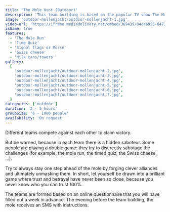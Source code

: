 ```yaml
---
title: 'The Mole Hunt (Outdoor)'
description: 'This team building is based on the popular TV show The Mole'
image: 'outdoor-mollenjacht/outdoor-mollenjacht-1.jpg'
video-url: 'https://iframe.mediadelivery.net/embed/369439/94de6955-8473-4cc6-9dd7-90bc509b858a'
isGame: true
features:
  - 'The Mole Run'
  - 'Time Quiz'
  - 'Signal flags or Morse'
  - 'Swiss cheese'
  - 'Milk cans/towers'
gallery:
  [
    'outdoor-mollenjacht/outdoor-mollenjacht-2.jpg',
    'outdoor-mollenjacht/outdoor-mollenjacht-3.jpg',
    'outdoor-mollenjacht/outdoor-mollenjacht-4.jpg',
    'outdoor-mollenjacht/outdoor-mollenjacht-5.jpg',
    'outdoor-mollenjacht/outdoor-mollenjacht-6.jpg',
    'outdoor-mollenjacht/outdoor-mollenjacht-7.jpg',
  ]
categories: ['outdoor']
duration: '2 - 5 hours'
groupSize: '6 - 1000 people'
availability: 'On request'
---
```


Different teams compete against each other to claim victory.

But be warned, because in each team there is a hidden saboteur. Some people are playing a double game: they try to discreetly sabotage the challenges (for example, the mole run, the timed quiz, the Swiss cheese, ...).

Try to always stay one step ahead of the mole by forging clever alliances and ultimately unmasking them.
In short, let yourself be drawn into a brilliant game where trust and betrayal have never been so close, because you never know who you can trust 100%.

The teams are formed based on an online questionnaire that you will have filled out a week in advance. The evening before the team building, the mole receives an SMS with instructions.
